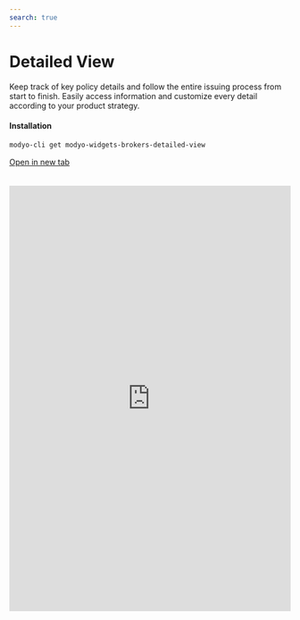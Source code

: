 ```yaml
---
search: true
---
```


# Detailed View

Keep track of key policy details and follow the entire issuing process from start to finish. Easily access information and customize every detail according to your product strategy.

#### Installation

```bash
modyo-cli get modyo-widgets-brokers-detailed-view
```

[Open in new tab](https://widgets.modyo.com/insurance/broker/detailed-view)

<iframe id="widgetFrame" src="https://widgets.modyo.com/insurance/broker/detailed-view" width="100%" frameBorder="0"  style="min-height:762px;overflow:auto;margin-top:20px;"/>

| Feature            | Description                                                                                                                                                                                                      |
|--------------------|------------------------------------------------------------------------------------------------------------------------------------------------------------------------------------------------------------------|
| Summary            | The summary makes it easy to review policies, showing relevant data to your agents regardless of policy status. Use this section to notify agents about important dates or changes in policy status. |
| Conditions         | Customize this module to present the policy coverage and deductibles in case of claims. Make it easy for your agents to identify the minimum requirements or configure this module to set up activations. |
| Premium table      | Configure the premiums paid in the policy according to your business strategy or make it easier for your agents to manage premium increases according to your own rules.                                         |
| History            | This sections offers traceability of policy movements so that both agents and your operation team can view or manage endorsements, resignations or PDFs of each movement.                                        |
| Download           | Group all policy clauses in PDF format and download them or send them by email. You can add legal or business information as well according to your needs.                                                   |
| Send for signature | Speed up the policy payments by directly sending documents to be signed for payment approval. Save time and optimize processes for more efficient issuance.                                             |
